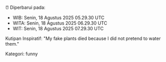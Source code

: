 ⏰ Diperbarui pada:
- WIB: Senin, 18 Agustus 2025 05.29.30 UTC
- WITA: Senin, 18 Agustus 2025 06.29.30 UTC
- WIT: Senin, 18 Agustus 2025 07.29.30 UTC

Kutipan Inspiratif:
"My fake plants died because I did not pretend to water them."


Kategori: funny

